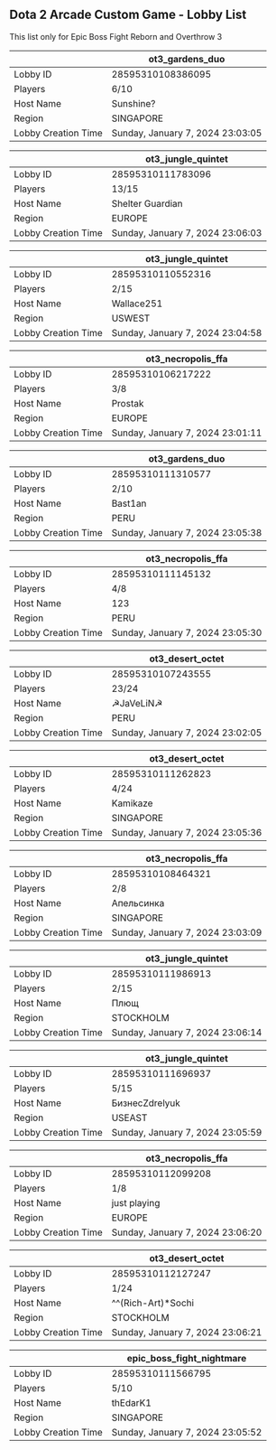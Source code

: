 ## Dota 2 Arcade Custom Game - Lobby List

This list only for Epic Boss Fight Reborn and Overthrow 3

|  | ot3_gardens_duo |
| ------ | ------ |
| Lobby ID | 28595310108386095 |
| Players | 6/10 |
| Host Name | Sunshine? |
| Region | SINGAPORE |
| Lobby Creation Time | Sunday, January 7, 2024 23:03:05 |


|  | ot3_jungle_quintet |
| ------ | ------ |
| Lobby ID | 28595310111783096 |
| Players | 13/15 |
| Host Name | Shelter Guardian |
| Region | EUROPE |
| Lobby Creation Time | Sunday, January 7, 2024 23:06:03 |


|  | ot3_jungle_quintet |
| ------ | ------ |
| Lobby ID | 28595310110552316 |
| Players | 2/15 |
| Host Name | Wallace251 |
| Region | USWEST |
| Lobby Creation Time | Sunday, January 7, 2024 23:04:58 |


|  | ot3_necropolis_ffa |
| ------ | ------ |
| Lobby ID | 28595310106217222 |
| Players | 3/8 |
| Host Name | Prostak |
| Region | EUROPE |
| Lobby Creation Time | Sunday, January 7, 2024 23:01:11 |


|  | ot3_gardens_duo |
| ------ | ------ |
| Lobby ID | 28595310111310577 |
| Players | 2/10 |
| Host Name | Bast1an |
| Region | PERU |
| Lobby Creation Time | Sunday, January 7, 2024 23:05:38 |


|  | ot3_necropolis_ffa |
| ------ | ------ |
| Lobby ID | 28595310111145132 |
| Players | 4/8 |
| Host Name | 123 |
| Region | PERU |
| Lobby Creation Time | Sunday, January 7, 2024 23:05:30 |


|  | ot3_desert_octet |
| ------ | ------ |
| Lobby ID | 28595310107243555 |
| Players | 23/24 |
| Host Name | ☭JaVeLiN☭ |
| Region | PERU |
| Lobby Creation Time | Sunday, January 7, 2024 23:02:05 |


|  | ot3_desert_octet |
| ------ | ------ |
| Lobby ID | 28595310111262823 |
| Players | 4/24 |
| Host Name | Kamikaze |
| Region | SINGAPORE |
| Lobby Creation Time | Sunday, January 7, 2024 23:05:36 |


|  | ot3_necropolis_ffa |
| ------ | ------ |
| Lobby ID | 28595310108464321 |
| Players | 2/8 |
| Host Name | Апельсинка |
| Region | SINGAPORE |
| Lobby Creation Time | Sunday, January 7, 2024 23:03:09 |


|  | ot3_jungle_quintet |
| ------ | ------ |
| Lobby ID | 28595310111986913 |
| Players | 2/15 |
| Host Name | Плющ |
| Region | STOCKHOLM |
| Lobby Creation Time | Sunday, January 7, 2024 23:06:14 |


|  | ot3_jungle_quintet |
| ------ | ------ |
| Lobby ID | 28595310111696937 |
| Players | 5/15 |
| Host Name | БизнесZdrelyuk |
| Region | USEAST |
| Lobby Creation Time | Sunday, January 7, 2024 23:05:59 |


|  | ot3_necropolis_ffa |
| ------ | ------ |
| Lobby ID | 28595310112099208 |
| Players | 1/8 |
| Host Name | just playing |
| Region | EUROPE |
| Lobby Creation Time | Sunday, January 7, 2024 23:06:20 |


|  | ot3_desert_octet |
| ------ | ------ |
| Lobby ID | 28595310112127247 |
| Players | 1/24 |
| Host Name | ^^(Rich-Art)*Sochi |
| Region | STOCKHOLM |
| Lobby Creation Time | Sunday, January 7, 2024 23:06:21 |


|  | epic_boss_fight_nightmare |
| ------ | ------ |
| Lobby ID | 28595310111566795 |
| Players | 5/10 |
| Host Name | thEdarK1 |
| Region | SINGAPORE |
| Lobby Creation Time | Sunday, January 7, 2024 23:05:52 |


